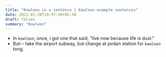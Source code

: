 ```yaml
---
title: "Kowloon in a sentence | Kowloon example sentences"
date: 2021-01-20T19:57:50+05:30
draft: falses
summary: "Kowloon"
---
```

- In `kowloon`, once, i got one that said, "live now because life is dust."
- But-- take the airport subway, but change at jordan station for `kowloon` tong.
                 
